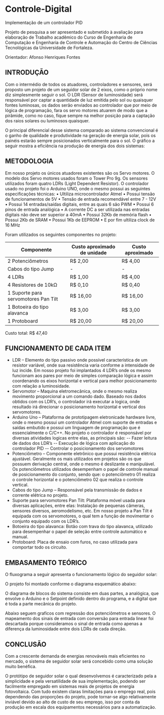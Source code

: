 # Controle-Digital
Implementação de um controlador PID

Projeto de pesquisa a ser apresentado e submetido à avaliação para elaboração de Trabalho acadêmico do Curso de Engenharia de Computação e Engenharia de Controle e Automação do Centro de Ciências Tecnológicas da Universidade de Fortaleza. 

Orientador:	Afonso Henriques Fontes

## INTRODUÇÃO
Com o intermédio de todos os atuadores, controladores e sensores, será proposto um projeto  de um seguidor solar de 2 eixos, como o próprio nome diz simplesmente seguir o sol. O LDR (Sensor de luminosidade) será responsável por captar a quantidade de luz emitida pelo sol ou quaisquer fontes luminosas, os dados serão enviados ao controlador que por meio de lógica de programação, fara os servo motores atuarem de modo que a pirâmide, como no caso, fique sempre na melhor posição para a captação dos raios solares ou luminosos quaisquer.

O principal diferencial desse sistema comparado ao sistema convencional é o ganho de qualidade e produtividade na geração de energia solar, pois os painéis estarão sempre posicionados verticalmente para o sol. O gráfico a seguir mostra a eficiência na produção de energia dos dois sistemas:

## METODOLOGIA
Em nosso projeto os únicos atuadores existentes são os Servo motores. O modelo dos Servo motores usados foram o Tower Pro 9g. Os sensores utilizados foram quatro LDRs (Light Dependent Resistor). O controlador usado no projeto foi o Arduino UNO, onde o mesmo possui as seguintes especificações técnicas: 
•	Ultiliza microcontrolador Atmel
•	Possui tensão de funcionamentos de 5V
•	Tensão de entrada recomendável entre 7 - 12V
•	Possui 14 entradas/saídas digitais, entre as quais 	6 são PWM
•	Possui 6 pinos de entrada analógica
•	A corrente DC a ser utilizada nas entradas digitais não deve ser superior a 40mA
•	Possui 32Kb de memória flash
•	Possui 2Kb de SRAM
•	Possui 1Kb de EEPROM
•	E por fim ultiliza clock de 16 MHz

Foram utilizados os seguintes componentes no projeto:

Componente                            |Custo aproximado de unidade      |Custo aproximado
--------------------------------------|---------------------------------|---------------------------------
2 Potenciômetros	                    |R$ 2,00	                        |R$ 4,00
Cabos do tipo Jump	                  |-	                              |-
4 LDRs	                              |R$ 1,00	                        |R$ 4,00
4 Resistores de 10kΩ	                |R$ 0,10	                        |R$ 0,40
1 Suporte para servomotores Pan Tilt	|R$ 16,00	                        |R$ 16,00
1 Botoeira do tipo alavanca	          |R$ 3,00	                        |R$ 3,00
1 Protoboard	                        |R$ 20,00	                        |R$ 20,00

Custo total: R$ 47,40

## FUNCIONAMENTO DE CADA ITEM
-	LDR – Elemento do tipo passivo onde possível característica de um resistor variável, onde sua resistência varia conforme a intensidade de luz incide. Em nosso projeto foi implantados 4 LDR’s onde os mesmo funcionam aos pares por meio de simples comparação lógica e assim coordenando os eixos horizontal e vertical para melhor posicionamento com relação a luminosidade.
-	Servomotor – Maquina eletromecânica, onde o mesmo realiza movimento proporcional a um comando dado. Baseado nos dados obtidos com os LDR’s, o controlador irá executar a logica, onde resultado irá direcionar o posicionamento horizontal e vertical dos servomotores.
-	Arduino Uno – Plataforma de prototipagem eletronicade hardware livre, onde o mesmo possui um controlador Atmel com suporte de entradas e saídas embutido e possui um linguagem de programação que é essencialmente o C/C++. No projeto o controlador é responsável por diversas atividades logicas entre elas, as principais são:
-- Fazer leitura de dados dos LDR’s
-- Execução de lógica com aplicação do controlador PID
-- Controlar o posicionamento dos servomotores
-	Potenciômetro – Componente eletrônico que possui resistência elétrica ajustável. Geralmente os mais utilizados em projetos são os que possuem derivação central, onde o mesmo é deslizante e manipulável. Os potenciômetros utilizados desempenham o papel de controle manual de posicionamento do conjunto, sendo que: o potenciômetro 01 realiza o controle horizontal e o potenciômetro 02 que realiza o controle vertical.
-	Cabos do tipo Jump – Responsável pela transmissão de dados e corrente elétrica no projeto.
-	Suporte para servomotores Pan Tilt: Plataforma móvel usada para diversas aplicações, entre elas: Instalação de pequenas câmeras, sensores diversos, aeromodelismo, etc. Em nosso projeto a Pan Tilt é equipada com os servomotores, o qual tem a função de movimentar o conjunto equipado com os LDR’s.
-	Botoeira do tipo alavanca: Botão com trava do tipo alavanca, utilizado para desempenhar o papel de seleção entre controle automático e manual.
-	Protoboard: Placa de ensaio com furos, no caso utilizada para comportar todo os circuito.
 
## EMBASAMENTO TEÓRICO
O fluxograma a seguir apresenta o funcionamento lógico do seguidor solar:

O projeto foi montado conforme o diagrama esquemático abaixo:

O diagrama de blocos do sistema consiste em duas partes, a analógica, que envolve o Arduino e o Setpoint definido dentro do programa, e a digital que é toda a parte mecânica do projeto.

Abaixo seguem graficos com regressão dos potenciômetros e sensores. O mapeamento dos sinais de entrada com conversão para entrada linear foi descartada porque consideramos o sinal de entrada como apenas a diferença da luminosidade entre dois LDRs de cada direção.

## CONCLUSÃO
Com a crescente demanda de energias renováveis mais eficientes no mercado, o sistema de seguidor solar será concebido como uma solução muito benéfica.

O protótipo de seguidor solar o qual desenvolvemos é caracterizado pela a simplicidade e pela versatilidade de sua implementação, podendo ser facilmente empregado em sistemas reais de projetos de energia fotovoltaica. Com tudo existem claras limitações para o emprego real, pois dependendo das proporções do projeto, pode tornar-se algo relativamente inviável devido ao alto de custo de seu emprego, isso por conta da produção em escala dos equipamentos necessários para a automatização.

